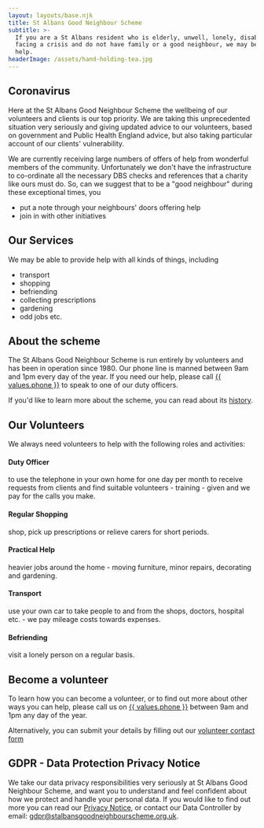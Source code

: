 ```yaml
---
layout: layouts/base.njk
title: St Albans Good Neighbour Scheme
subtitle: >-
  If you are a St Albans resident who is elderly, unwell, lonely, disabled, or
  facing a crisis and do not have family or a good neighbour, we may be able to
  help.
headerImage: /assets/hand-holding-tea.jpg
---
```

## **Coronavirus**

Here at the St Albans Good Neighbour Scheme the wellbeing of our volunteers and clients is our top priority. We are taking this unprecedented situation very seriously and giving updated advice to our volunteers, based on government and Public Health England advice, but also taking particular account of our clients' vulnerability.

We are currently receiving large numbers of offers of help from wonderful members of the community. Unfortunately we don't have the infrastructure to co-ordinate all the necessary DBS checks and references that a charity like ours must do. So, can we suggest that to be a "good neighbour" during these exceptional times, you

* put a note through your neighbours' doors offering help 
* join in with other initiatives

## Our Services

We may be able to provide help with all kinds of things, including

* transport
* shopping
* befriending
* collecting prescriptions
* gardening
* odd jobs etc.

## About the scheme

The St Albans Good Neighbour Scheme is run entirely by volunteers and has been in operation since 1980. Our phone line is manned between 9am and 1pm every day of the year. If you need our help, please call <a href="tel:{{ values.phone }}">{{ values.phone }}</a> to speak to one of our duty officers.

If you'd like to learn more about the scheme, you can read about its [history](/history).

## Our Volunteers

We always need volunteers to help with the following roles and activities:

#### Duty Officer

to use the telephone in your own home for one day per month to receive requests from clients and find suitable volunteers - training - given and we pay for the calls you make.

#### Regular Shopping

shop, pick up prescriptions or relieve carers for short periods.

#### Practical Help

heavier jobs around the home - moving furniture, minor repairs, decorating and gardening.

#### Transport

use your own car to take people to and from the shops, doctors, hospital etc. - we pay mileage costs towards expenses.

#### Befriending

visit a lonely person on a regular basis.

## Become a volunteer

To learn how you can become a volunteer, or to find out more about other ways you can help, please call us on <a href="tel:{{ values.phone }}">{{ values.phone }}</a> between 9am and 1pm any day of the year.

Alternatively, you can submit your details by filling out our [volunteer contact form](/assets/volunteer-form.doc)

## GDPR - Data Protection Privacy Notice

We take our data privacy responsibilities very seriously at St Albans Good Neighbour Scheme, and want you to understand and feel confident about how we protect and handle your personal data. If you would like to find out more you can read our [Privacy Notice](/assets/SAGNS-gdpr_privacy_notice.pdf), or contact our Data Controller by email: [gdpr@stalbansgoodneighbourscheme.org.uk](mailto:gdpr@stalbansgoodneighbourscheme.org.uk).